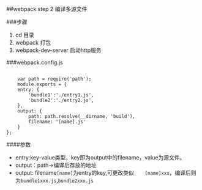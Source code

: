 ##webpack step 2
编译多源文件

###步骤
1.	cd 目录
2.	webpack 打包
3.	webpack-dev-server 启动http服务 

###webpack.config.js
```

	var path = require('path');
	module.exports = {
    entry: {
        'bundle1':'./entry1.js',
        'bundle2':'./entry2.js',
    },
    output: {
        path: path.resolve(__dirname, 'build'),
        filename: '[name].js'
    }
};

```


####参数
-	entry:key-value类型，key即为output中的filename，value为源文件。
-	output：path->编译后存放的地址
-	output: filename``[name]``为entry的key,可更改类似``	[name]xxx``，编译后则为``bundle1xxx.js``,``bundle2xxx.js``

